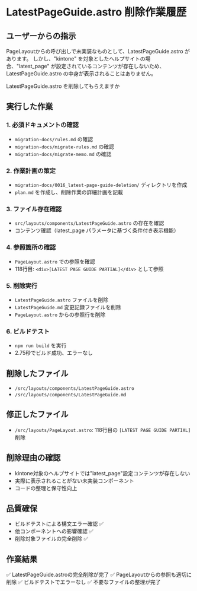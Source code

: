 # LatestPageGuide.astro 削除作業履歴

## ユーザーからの指示

PageLayoutからの呼び出しで未実装なものとして、LatestPageGuide.astro があります。
しかし、"kintone" を対象としたヘルプサイトの場合、"latest_page" が設定されているコンテンツが存在しないため、
LatestPageGuide.astro の中身が表示されることはありません。

LatestPageGuide.astro を削除してもらえますか

## 実行した作業

### 1. 必須ドキュメントの確認
- `migration-docs/rules.md` の確認
- `migration-docs/migrate-rules.md` の確認
- `migration-docs/migrate-memo.md` の確認

### 2. 作業計画の策定
- `migration-docs/0016_latest-page-guide-deletion/` ディレクトリを作成
- `plan.md` を作成し、削除作業の詳細計画を記載

### 3. ファイル存在確認
- `src/layouts/components/LatestPageGuide.astro` の存在を確認
- コンテンツ確認（latest_page パラメータに基づく条件付き表示機能）

### 4. 参照箇所の確認
- `PageLayout.astro` での参照を確認
- 118行目: `<div>[LATEST PAGE GUIDE PARTIAL]</div>` として参照

### 5. 削除実行
- `LatestPageGuide.astro` ファイルを削除
- `LatestPageGuide.md` 変更記録ファイルを削除
- `PageLayout.astro` からの参照行を削除

### 6. ビルドテスト
- `npm run build` を実行
- 2.75秒でビルド成功、エラーなし

## 削除したファイル

- `/src/layouts/components/LatestPageGuide.astro`
- `/src/layouts/components/LatestPageGuide.md`

## 修正したファイル

- `/src/layouts/PageLayout.astro`: 118行目の `[LATEST PAGE GUIDE PARTIAL]` 削除

## 削除理由の確認

- kintone対象のヘルプサイトでは"latest_page"設定コンテンツが存在しない
- 実際に表示されることがない未実装コンポーネント
- コードの整理と保守性向上

## 品質確保

- ビルドテストによる構文エラー確認 ✅
- 他コンポーネントへの影響確認 ✅
- 削除対象ファイルの完全削除 ✅

## 作業結果

✅ LatestPageGuide.astroの完全削除が完了
✅ PageLayoutからの参照も適切に削除
✅ ビルドテストでエラーなし
✅ 不要なファイルの整理が完了
